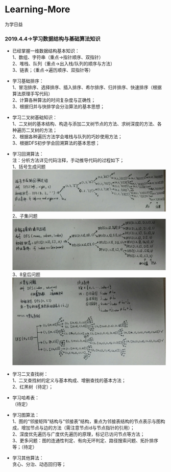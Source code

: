 # Learning-More
为学日益

### 2019.4.4->学习数据结构与基础算法知识
* 已经掌握一维数据结构基本知识：<br>
1、数组、字符串（重点->指针顺序、双指针）<br>
2、堆栈、队列（重点->出入栈/队列的顺序与方法）<br>
3、链表；（重点->遍历顺序、双指针等）<br>

* 学习基础排序：<br>
1、冒泡排序、选择排序、插入排序、希尔排序、归并排序、快速排序（根据算法原理手写代码）<br>
2、计算各种算法的时间复杂度与正确性；<br>
3、根据归并与快排学会分治算法的基本思想；<br>

* 学习二叉树基础知识：<br>
1、二叉树的基本结构、构造与添加二叉树节点的方法、求树深度的方法、各种遍历二叉树的方法；<br>
2、根据各种遍历方法学会堆栈与队列的巧妙使用方法；<br>
3、根据DFS初步学会回溯算法的基本思想；<br>

* 学习回溯算法：<br>
注：分析方法详见代码注释，手动推导代码的过程如下；<br>
1、括号生成问题<br>
![Image text](https://github.com/yiyujianghu/Learning-More/blob/master/data/figure/algorithms/parenthesis.jpg)<br>
2、子集问题<br>
![Image text](https://github.com/yiyujianghu/Learning-More/blob/master/data/figure/algorithms/subset.jpg)<br>
3、8皇后问题<br>
![Image text](https://github.com/yiyujianghu/Learning-More/blob/master/data/figure/algorithms/queens.jpg)<br>

* 学习二叉查找树：<br>
1、二叉查找树的定义与基本构成、增删查找的基本方法；<br>
2、红黑树（待定）；

* 学习哈希表：<br>
（待定）<br>

* 学习图算法：<br>
1、图的“邻接矩阵”结构与“邻接表”结构，重点为邻接表结构的节点表示与图构成，增加节点与边的方法（需注意节点id与节点指针的引用）；<br>
2、深度优先遍历与广度优先遍历的原理，标记已访问节点等方法；<br>
3、更多问题：图的连通性判定、有向无环判定、路径搜索问题、拓扑排序等；（待定）<br>

* 学习其他算法：<br>
贪心、分治、动态回归等；<br>
